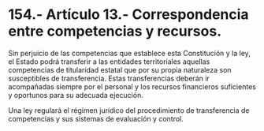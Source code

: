 # 154.- Artículo 13.- Correspondencia entre competencias y recursos.

Sin perjuicio de las competencias que establece esta Constitución y la ley, el Estado podrá transferir a las entidades territoriales aquellas competencias de titularidad estatal que por su propia naturaleza son susceptibles de transferencia. Estas transferencias deberán ir acompañadas siempre por el personal y los recursos financieros suficientes y oportunos para su adecuada ejecución.&#x20;

Una ley regulará el régimen jurídico del procedimiento de transferencia de competencias y sus sistemas de evaluación y control.
